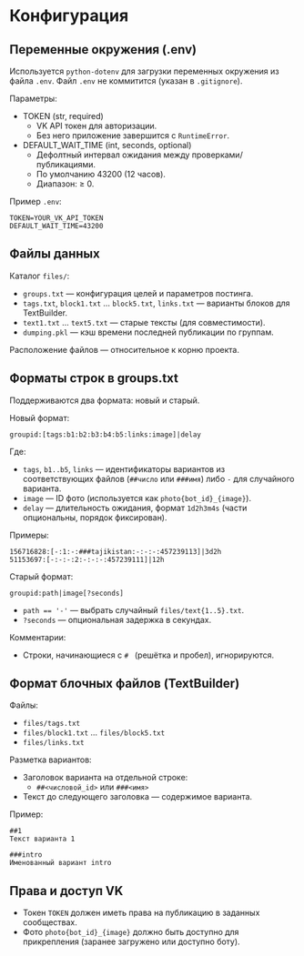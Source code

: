 # Конфигурация

## Переменные окружения (.env)

Используется `python-dotenv` для загрузки переменных окружения из файла `.env`. Файл `.env` не коммитится (указан в `.gitignore`).

Параметры:
- TOKEN (str, required)
  - VK API токен для авторизации.
  - Без него приложение завершится с `RuntimeError`.
- DEFAULT_WAIT_TIME (int, seconds, optional)
  - Дефолтный интервал ожидания между проверками/публикациями.
  - По умолчанию 43200 (12 часов).
  - Диапазон: ≥ 0.

Пример `.env`:
```
TOKEN=YOUR_VK_API_TOKEN
DEFAULT_WAIT_TIME=43200
```

## Файлы данных

Каталог `files/`:
- `groups.txt` — конфигурация целей и параметров постинга.
- `tags.txt`, `block1.txt` … `block5.txt`, `links.txt` — варианты блоков для TextBuilder.
- `text1.txt` … `text5.txt` — старые тексты (для совместимости).
- `dumping.pkl` — кэш времени последней публикации по группам.

Расположение файлов — относительное к корню проекта.

## Форматы строк в groups.txt

Поддерживаются два формата: новый и старый.

Новый формат:
```
groupid:[tags:b1:b2:b3:b4:b5:links:image]|delay
```
Где:
- `tags`, `b1..b5`, `links` — идентификаторы вариантов из соответствующих файлов (`##число` или `###имя`) либо `-` для случайного варианта.
- `image` — ID фото (используется как `photo{bot_id}_{image}`).
- `delay` — длительность ожидания, формат `1d2h3m4s` (части опциональны, порядок фиксирован).

Примеры:
```
156716828:[-:1:-:###tajikistan:-:-:-:457239113]|3d2h
51153697:[-:-:-:2:-:-:-:457239111]|12h
```

Старый формат:
```
groupid:path|image[?seconds]
```
- `path == '-'` — выбрать случайный `files/text{1..5}.txt`.
- `?seconds` — опциональная задержка в секундах.

Комментарии:
- Строки, начинающиеся с `# ` (решётка и пробел), игнорируются.

## Формат блочных файлов (TextBuilder)

Файлы:
- `files/tags.txt`
- `files/block1.txt` … `files/block5.txt`
- `files/links.txt`

Разметка вариантов:
- Заголовок варианта на отдельной строке:
  - `##<числовой_id>` или `###<имя>`
- Текст до следующего заголовка — содержимое варианта.

Пример:
```
##1
Текст варианта 1

###intro
Именованный вариант intro
```

## Права и доступ VK

- Токен `TOKEN` должен иметь права на публикацию в заданных сообществах.
- Фото `photo{bot_id}_{image}` должно быть доступно для прикрепления (заранее загружено или доступно боту).
